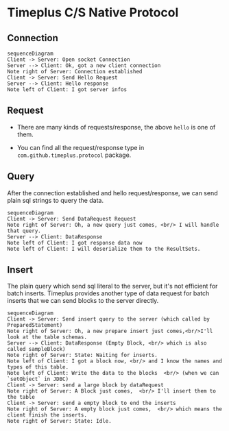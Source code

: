 Timeplus C/S Native Protocol
===

## Connection

```mermaid
sequenceDiagram
Client -> Server: Open socket Connection
Server --> Client: Ok, got a new client connection
Note right of Server: Connection established
Client -> Server: Send Hello Request
Server --> Client: Hello response
Note left of Client: I got server infos
```

## Request

- There are many kinds of requests/response, the above `hello` is one of them.

- You can find all the request/response type in `com.github.timeplus.protocol` package.

## Query

After the connection established and hello request/response, we can send plain sql strings to query the data. 

```mermaid
sequenceDiagram
Client -> Server: Send DataRequest Request
Note right of Server: Oh, a new query just comes, <br/> I will handle that query.
Server --> Client: DataResponse
Note left of Client: I got response data now
Note left of Client: I will deserialize them to the ResultSets.
```

## Insert

The plain query which send sql literal to the server, but it's not efficient for batch inserts. Timeplus provides another type of data request for batch inserts that we can send blocks to the server directly.

```mermaid
sequenceDiagram
Client -> Server: Send insert query to the server (which called by PreparedStatement)
Note right of Server: Oh, a new prepare insert just comes,<br/>I'll look at the table schemas.
Server --> Client: DataResponse (Empty Block, <br/> which is also called sampleBlock)
Note right of Server: State: Waiting for inserts.
Note left of Client: I got a block now, <br/> and I know the names and types of this table.
Note left of Client: Write the data to the blocks  <br/> (when we can `setObject` in JDBC)
Client -> Server: send a large block by dataRequest
Note right of Server: A Block just comes,  <br/> I'll insert them to the table
Client -> Server: send a empty block to end the inserts
Note right of Server: A empty block just comes,  <br/> which means the client finish the inserts.
Note right of Server: State: Idle.
```

 

